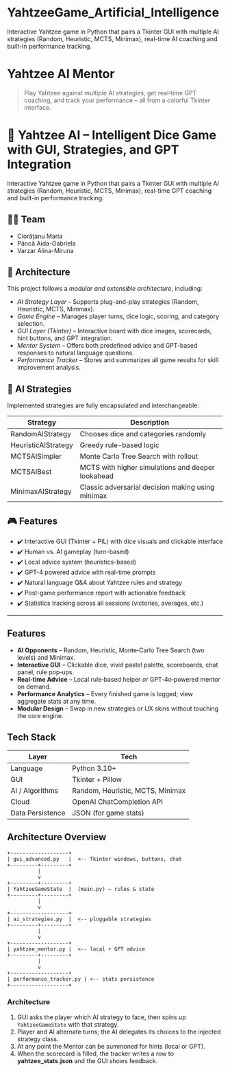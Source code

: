 # YahtzeeGame_Artificial_Intelligence
Interactive Yahtzee game in Python that pairs a Tkinter GUI with multiple AI strategies (Random, Heuristic, MCTS, Minimax), real-time AI coaching and built-in performance tracking.

# Yahtzee AI Mentor

> Play Yahtzee against multiple AI strategies, get real‑time GPT coaching, and track your performance – all from a colorful Tkinter interface.


# 🎲 Yahtzee AI – Intelligent Dice Game with GUI, Strategies, and GPT Integration

Interactive Yahtzee game in Python that pairs a Tkinter GUI with multiple AI strategies (Random, Heuristic, MCTS, Minimax), real-time GPT coaching and built-in performance tracking.


## 👩‍💻 Team

- Ciorâțanu Maria
- Pâncă Aida-Gabriela
- Varzar Alina-Miruna  


## 🧠 Architecture

This project follows a *modular and extensible architecture*, including:

- *AI Strategy Layer* – Supports plug-and-play strategies (Random, Heuristic, MCTS, Minimax).
- *Game Engine* – Manages player turns, dice logic, scoring, and category selection.
- *GUI Layer (Tkinter)* – Interactive board with dice images, scorecards, hint buttons, and GPT integration.
- *Mentor System* – Offers both predefined advice and GPT-based responses to natural language questions.
- *Performance Tracker* – Stores and summarizes all game results for skill improvement analysis.



## 🧩 AI Strategies

Implemented strategies are fully encapsulated and interchangeable:

| Strategy         | Description |
|------------------|-------------|
| RandomAIStrategy | Chooses dice and categories randomly |
| HeuristicAIStrategy | Greedy rule-based logic |
| MCTSAISimpler | Monte Carlo Tree Search with rollout |
| MCTSAIBest | MCTS with higher simulations and deeper lookahead |
| MinimaxAIStrategy | Classic adversarial decision making using minimax |



## 🎮 Features

- ✔️ Interactive GUI (Tkinter + PIL) with dice visuals and clickable interface
- ✔️ Human vs. AI gameplay (turn-based)
- ✔️ Local advice system (heuristics-based)
- ✔️ GPT-4 powered advice with real-time prompts
- ✔️ Natural language Q&A about Yahtzee rules and strategy
- ✔️ Post-game performance report with actionable feedback
- ✔️ Statistics tracking across all sessions (victories, averages, etc.)

---

## Features

* **AI Opponents** – Random, Heuristic, Monte‑Carlo Tree Search (two levels) and Minimax.
* **Interactive GUI** – Clickable dice, vivid pastel palette, scoreboards, chat panel, rule pop‑ups.
* **Real‑time Advice** – Local rule‑based helper *or* GPT‑4o‑powered mentor on demand.
* **Performance Analytics** – Every finished game is logged; view aggregate stats at any time.
* **Modular Design** – Swap in new strategies or UX skins without touching the core engine.

## Tech Stack

| Layer            | Tech                             |
| ---------------- | -------------------------------- |
| Language         | Python 3.10+                     |
| GUI              | Tkinter + Pillow                 |
| AI / Algorithms  | Random, Heuristic, MCTS, Minimax |
| Cloud            | OpenAI ChatCompletion API        |
| Data Persistence | JSON (for game stats)            |

## Architecture Overview

```text
+-------------------+
| gui_advanced.py   |  <-- Tkinter windows, buttons, chat
+---------+---------+
          |
          v
+---------+---------+
| YahtzeeGameState  |  (main.py) – rules & state
+---------+---------+
          |
          v
+-------------------+
| ai_strategies.py  |  <-- pluggable strategies
+---------+---------+
          |
          v
+-------------------+
| yahtzee_mentor.py |  <-- local + GPT advice
+---------+---------+
          |
          v
+-------------------+
| performance_tracker.py | <-- stats persistence
+-------------------+
```

### Architecture

1. GUI asks the player which AI strategy to face, then spins up `YahtzeeGameState` with that strategy.
2. Player and AI alternate turns; the AI delegates its choices to the injected strategy class.
3. At any point the Mentor can be summoned for hints (local or GPT).
4. When the scorecard is filled, the tracker writes a row to **yahtzee\_stats.json** and the GUI shows feedback.

